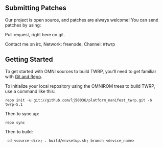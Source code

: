 Submitting Patches
------------------
Our project is open source, and patches are always welcome!
You can send patches by using:

Pull request, right here on git.

Contact me on irc, Network: freenode, Channel: #twrp

Getting Started
---------------

To get started with OMNI sources to build TWRP, you'll need to get
familiar with [Git and Repo](http://source.android.com/download/using-repo).

To initialize your local repository using the OMNIROM trees to build TWRP, use a command like this:

    repo init -u git://github.com/lj50036/platform_manifest_twrp.git -b twrp-5.1

Then to sync up:

    repo sync

Then to build:

     cd <source-dir>; . build/envsetup.sh; brunch <device_name>
